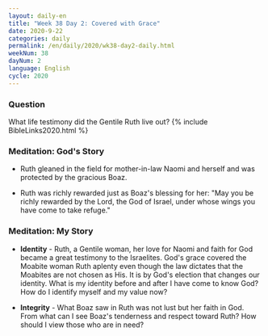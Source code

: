 ```yaml
---
layout: daily-en
title: "Week 38 Day 2: Covered with Grace"
date: 2020-9-22 
categories: daily
permalink: /en/daily/2020/wk38-day2-daily.html
weekNum: 38
dayNum: 2
language: English
cycle: 2020
---
```

### Question     
What life testimony did the Gentile Ruth live out?
{% include BibleLinks2020.html %} 

### Meditation: God's Story   
+ Ruth gleaned in the field for mother-in-law Naomi and herself and was protected by the gracious Boaz. 

+ Ruth was richly rewarded just as Boaz's blessing for her: "May you be richly rewarded by the Lord, the God of Israel, under whose wings you have come to take refuge." 

### Meditation: My Story   
+ **Identity** - Ruth, a Gentile woman, her love for Naomi and faith for God became a great testimony to the Israelites. God's grace covered the Moabite woman Ruth aplenty even though the law dictates that the Moabites are not chosen as His. It is by God's election that changes our identity. What is my identity before and after I have come to know God? How do I identify myself and my value now? 

+ **Integrity** - What Boaz saw in Ruth was not lust but her faith in God. From what can I see Boaz's tenderness and respect toward Ruth? How should I view those who are in need?  

